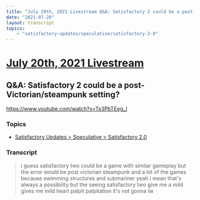 ```yaml
---
title: "July 20th, 2021 Livestream Q&A: Satisfactory 2 could be a post-Victorian/steampunk setting?"
date: "2021-07-20"
layout: transcript
topics:
    - "satisfactory-updates/speculative/satisfactory-2-0"
---
```

# [July 20th, 2021 Livestream](../2021-07-20.md)
## Q&A: Satisfactory 2 could be a post-Victorian/steampunk setting?
https://www.youtube.com/watch?v=Ts3PbTEeg_I

### Topics
* [Satisfactory Updates > Speculative > Satisfactory 2.0](../topics/satisfactory-updates/speculative/satisfactory-2-0.md)

### Transcript

> i guess satisfactory two could be a game with similar gameplay but the error would be post victorian steampunk and a lot of the games because swimming structures and submariner yeah i mean that's always a possibility but the seeing satisfactory two give me a mild gives me mild heart palpit palpitation it's not gonna lie
